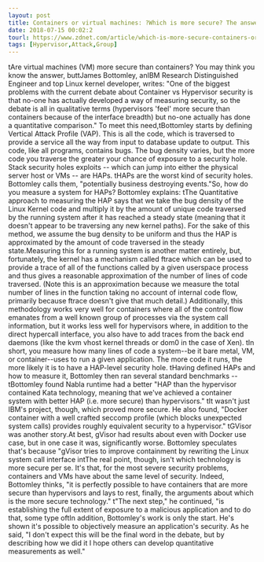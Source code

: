 ```yaml
---
layout: post
title: Containers or virtual machines: ?Which is more secure? The answer will surprise you
date: 2018-07-15 00:02:2
tourl: https://www.zdnet.com/article/which-is-more-secure-containers-or-virtual-machines-the-answer-will-surprise-you/
tags: [Hypervisor,Attack,Group]
---
```

 tAre virtual machines (VM) more secure than containers? You may think you know the answer, buttJames Bottomley, anIBM Research Distinguished Engineer and top Linux kernel developer, writes: "One of the biggest problems with the current debate about Container vs Hypervisor security is that no-one has actually developed a way of measuring security, so the debate is all in qualitative terms (hypervisors 'feel' more secure than containers because of the interface breadth) but no-one actually has done a quantitative comparison." To meet this need,tBottomley starts by defining Vertical Attack Profile (VAP). This is all the code, which is traversed to provide a service all the way from input to database update to output. This code, like all programs, contains bugs. The bug density varies, but the more code you traverse the greater your chance of exposure to a security hole. Stack security holes exploits -- which can jump into either the physical server host or VMs -- are HAPs. tHAPs are the worst kind of security holes. Bottomley calls them, "potentially business destroying events."So, how do you measure a system for HAPs? Bottomley explains: tThe Quantitative approach to measuring the HAP says that we take the bug density of the Linux Kernel code and multiply it by the amount of unique code traversed by the running system after it has reached a steady state (meaning that it doesn't appear to be traversing any new kernel paths). For the sake of this method, we assume the bug density to be uniform and thus the HAP is approximated by the amount of code traversed in the steady state.Measuring this for a running system is another matter entirely, but, fortunately, the kernel has a mechanism called ftrace which can be used to provide a trace of all of the functions called by a given userspace process and thus gives a reasonable approximation of the number of lines of code traversed. (Note this is an approximation because we measure the total number of lines in the function taking no account of internal code flow, primarily because ftrace doesn't give that much detail.) Additionally, this methodology works very well for containers where all of the control flow emanates from a well known group of processes via the system call information, but it works less well for hypervisors where, in addition to the direct hypercall interface, you also have to add traces from the back end daemons (like the kvm vhost kernel threads or dom0 in the case of Xen). tIn short, you measure how many lines of code a system--be it bare metal, VM, or container--uses to run a given application. The more code it runs, the more likely it is to have a HAP-level security hole. tHaving defined HAPs and how to measure it, Bottomley then ran several standard benchmarks --tBottomley found Nabla runtime had a better "HAP than the hypervisor contained Kata technology, meaning that we've achieved a container system with better HAP (i.e. more secure) than hypervisors." tIt wasn't just IBM's project, though, which proved more secure. He also found, "Docker container with a well crafted seccomp profile (which blocks unexpected system calls) provides roughly equivalent security to a hypervisor." tGVisor was another story.At best, gVisor had results about even with Docker use case, but in one case it was, significantly worse. Bottomley speculates that's because "gVisor tries to improve containment by rewriting the Linux system call interface intThe real point, though, isn't which technology is more secure per se. It's that, for the most severe security problems, containers and VMs have about the same level of security. Indeed, Bottomley thinks, "it is perfectly possible to have containers that are more secure than hypervisors and lays to rest, finally, the arguments about which is the more secure technology." t"The next step," he continued, "is establishing the full extent of exposure to a malicious application and to do that, some type oftIn addition, Bottomley's work is only the start. He's shown it's possible to objectively measure an application's security. As he said, "I don't expect this will be the final word in the debate, but by describing how we did it I hope others can develop quantitative measurements as well."